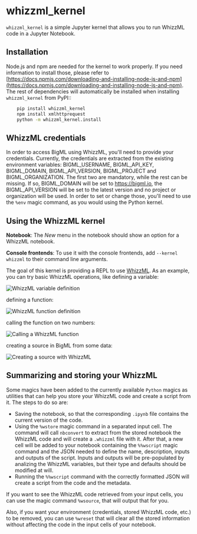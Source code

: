 whizzml_kernel
==============

``whizzml_kernel`` is a simple Jupyter kernel that allows you to run WhizzML
code in a Jupyter Notebook.

Installation
------------

Node.js and npm are needed for the kernel to work
properly. If you need information to install those, please refer to
[https://docs.npmjs.com/downloading-and-installing-node-js-and-npm](https://docs.npmjs.com/downloading-and-installing-node-js-and-npm). The rest of dependencies
will automatically be installed when installing ``whizzml_kernel`` from PyPI::

```bash
    pip install whizzml_kernel
    npm install xmlhttprequest
    python -m whizzml_kernel.install
```

WhizzML credentials
-------------------

In order to access BigML using WhizzML, you'll need to provide your
credentials. Currently, the credentials are extracted from the existing
environment variables: BIGML_USERNAME, BIGML_API_KEY, BIGML_DOMAIN,
BIGML_API_VERSION, BIGML_PROJECT and BIGML_ORGANIZATION. The first two are
mandatory, while the rest can be missing. If so, BIGML_DOMAIN will be
set to https://bigml.io, the BIGML_API_VERSION will be set to the latest
version and no project or organization will be used. In order to set or
change those, you'll need to use the ``%env`` magic command, as you would
using the Python kernel.

Using the WhizzML kernel
------------------------
**Notebook**: The *New* menu in the notebook should show an option for a WhizzML notebook.

**Console frontends**: To use it with the console frontends, add ``--kernel whizzml`` to
their command line arguments.

The goal of this kernel is providing a REPL to use [WhizzML](https://bigml.com/whizzml).
As an example, you can try basic WhizzML operations, like defining a variable:


![WhizzML variable definition](https://github.com/whizzml/whizzml_kernel/raw/main/docs/imgs/variable_def.png "WhizzML variable definition")

defining a function:

![WhizzML function definition](https://github.com/whizzml/whizzml_kernel/raw/main/docs/imgs/function_def.png "WhizzML function definition")

calling the function on two numbers:

![Calling a WhizzML function](https://github.com/whizzml/whizzml_kernel/raw/main/docs/imgs/function_call.png "Calling a WhizzML function")

creating a source in BigML from some data:

![Creating a source with WhizzML](https://github.com/whizzml/whizzml_kernel/raw/main/docs/imgs/source_creation.png "Creating a source with WhizzML")


Summarizing and storing your WhizzML
------------------------------------

Some magics have been added to the currently available ``Python`` magics as
utilities that can help you store your WhizzML code and create a script from
it. The steps to do so are:

- Saving the notebook, so that the corresponding ``.ipynb`` file contains
  the current version of the code.
- Using the ``%wstore`` magic command in a separated input cell. The command
  will call ``nbconvert`` to extract from the stored notebook the WhizzML code
  and will create a ``.whizzml`` file with it. After that, a new cell will be
  added to your notebook containing the ``%%wscript`` magic command and the
  JSON needed to define the name, description, inputs and outputs of the
  script. Inputs and outputs will be pre-populated by analizing the WhizzML
  variables, but their type and defaults should be modified at will.
- Running the ``%%wscript`` command with the correctly formatted JSON will
  create a script from the code and the metadata.


If you want to see the WhizzML code retrieved from your input cells, you can
use the magic command ``%wsource``, that will output that for you.

Also, if you want your environment (credentials, stored WhizzML code, etc.) to
be removed, you can use ``%wreset`` that will clear all the stored information
without affecting the code in the input cells of your notebook.

